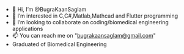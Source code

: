 - 👋 Hi, I’m @BugraKaanSaglam
- 👀 I’m interested in C,C#,Matlab,Mathcad and Flutter programming
- 💞️ I’m looking to collaborate on coding/biomedical engineering applications
- 📫 You can reach me on "bugrakaansaglam@gmail.com"
- Graduated of Biomedical Engineering

<!---
BugraKaanSaglam/BugraKaanSaglam is a ✨ special ✨ repository because its `README.md` (this file) appears on your GitHub profile.
You can click the Preview link to take a look at your changes.
--->
